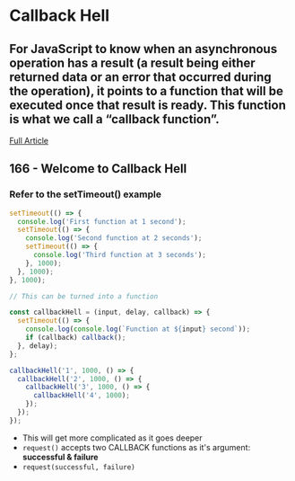 # Callback Hell



## For JavaScript to know when an asynchronous operation has a result \(a result being either returned data or an error that occurred during the operation\), it points to a function that will be executed once that result is ready. This function is what we call a “callback function”.

[Full Article](https://medium.com/codebuddies/getting-to-know-asynchronous-javascript-callbacks-promises-and-async-await-17e0673281ee)

## 166 - Welcome to Callback Hell

### Refer to the setTimeout\(\) example

```javascript
setTimeout(() => {
  console.log('First function at 1 second');
  setTimeout(() => {
    console.log('Second function at 2 seconds');
    setTimeout(() => {
      console.log('Third function at 3 seconds');
    }, 1000);
  }, 1000);
}, 1000);

// This can be turned into a function

const callbackHell = (input, delay, callback) => {
  setTimeout(() => {
    console.log(console.log(`Function at ${input} second`));
    if (callback) callback();
  }, delay);
};

callbackHell('1', 1000, () => {
  callbackHell('2', 1000, () => {
    callbackHell('3', 1000, () => {
      callbackHell('4', 1000);
    });
  });
});
```

* This will get more complicated as it goes deeper
* `request()` accepts two CALLBACK functions as it's argument: **successful & failure**
* `request(successful, failure)`

